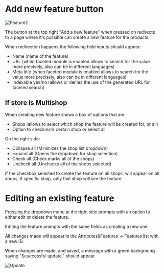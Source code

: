 # Add new feature button


![Feature2](prestashop-specs/content/1.7/back-office/Feature2.png)


The button at the top right "Add a new feature" when pressed on redirects to a page where it's possible can create a new feature for the products.

When redirection happens the following field inputs should appear:

 - Name (name of the feature)
 - URL (when faceted module is enabled allows to search for the value more precisely, also can be in different languages)
 - Meta title (when faceted module is enabled allows to search for the value more precisely, also can be in different languages)
 - Indexable yes/no (allows or denies the use of the generated URL for faceted search)
 
 
## If store is Multishop 

When creating new feature shows a box of options that are:

 - Shops (allows to select which shop the feature will be created for, or all)
 - Option to checkmark certain shop or select all
 

On the right side:

 - Collapse all (Minimizes the shop list dropdown)
 - Expand all (Opens the dropdown for shop selection)
 - Check all (Check marks all of the shops)
 - Uncheck all (Unchecks all of the shops selected)
 
 
 If the checkbox selected to create the feature on all shops, will appear on all shops, if specific shop, only that shop will see the feature.
 
 
 # Editing an existing feature
 
 Pressing the dropdown menu at the right side prompts with an option to either edit or delete the feature.
 
 Editing the feature prompts with the same fields as creating a new one.
 
 All changes made will appear in the Attributes&Features -> Features list with a new ID.
 
 When changes are made, and saved, a message with a green backgroung saying "Seuccessful update." should appear.
 
 ![Update](prestashop-specs/content/1.7/back-office/Update.png)

